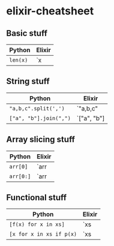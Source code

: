 # elixir-cheatsheet

## Basic stuff

| Python 	| Elixir 	|
|-------- |--------	|
|`len(x)` | `x |> length`|

## String stuff

| Python 	| Elixir 	|
|-------- |--------	|
|`"a,b,c".split(',')` | `"a,b,c" |> String.split(",")`|
|`["a", "b"].join(",")` | `["a", "b"] |> Enum.join(",")`|


## Array slicing stuff

| Python 	| Elixir 	|
|-------- |--------	|
|`arr[0]` | `arr |> Enum.at(0)`|
|`arr[0:]` | `arr |> Enum.slice(1..-1)`|

## Functional stuff

| Python 	| Elixir 	|
|-------- |--------	|
|`[f(x) for x in xs]` | `xs |> Enum.map(fn x -> f x end)`|
|`[x for x in xs if p(x)` | `xs |> Enum.filter(fn x -> p x end)`|
